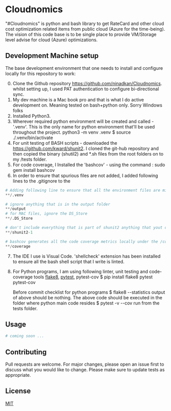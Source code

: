 # Cloudnomics

"#Cloudnomics" is python and bash library to get RateCard and other cloud cost optimization related items from public cloud (Azure for the time-being). The vision of this code base is to be single place to provide VM/Storage level advise for cloud (Azure) optimizations. 

## Development Machine setup

The base development environment that one needs to install and configure locally for this repository to work:

0. Clone the Github repository https://github.com/ninadkan/Cloudnomics. 
    whilst setting up, I used PAT authentication to configure bi-directional sync.  
1. My dev machine is a Mac book pro and that is what I do active development on. Meaning tested on bash+python only. Sorry Windows folks
2. Installed Python3.
3. Wherever required python environment will be created and called - '.venv'. This is the only name for python environment that'll be used throughout the project. 
    python3 -m venv .venv
    $ source ./.venv/bin/activate
4. For unit testing of BASH scripts - downloaded the https://github.com/kward/shunit2. I cloned the git-hub repository and then copied the binary (shutil2) and *.sh files from the root folders on to my /tests folder. 
5. For code coverage, I Installed the 'bashcov' - using the command : sudo gem install bashcov
6. In order to ensure that spurious files are not added, I added following lines to the .gitignore to the


```python
# Adding following line to ensure that all the environment files are missed.
**/.venv

# ignore anything that is in the output folder
**/output
# for MAC files, ignore the DS_Store
**/.DS_Store

# don't include everything that is part of shunit2 anything that yout don't need to include
**/shunit2-1

# bashcov generates all the code coverage metrics locally under the /coverage folder. Ignore.
**/coverage
```
7. The IDE I use is Visual Code. 'shellcheck' extension has been installed to ensure all the bash shell script that I write is linted. 
8. For Python programs, I am using following linter, unit testing and code-coverage tools 
    [flake8](https://flake8.pycqa.org/en/latest/), [pytest](https://docs.pytest.org/en/latest/), pytest-cov
    $ pip install flake8 pytest pytest-cov

    Before commit checklist for python programs
    $ flake8 --statistics 
        output of above should be nothing. The above code should be executed in the folder where python
        main code resides
    $ pytest -v --cov 
        run from the tests folder. 




## Usage

```python
# coming soon ...
```

## Contributing
Pull requests are welcome. For major changes, please open an issue first to discuss what you would like to change.
Please make sure to update tests as appropriate.

## License
[MIT](https://choosealicense.com/licenses/mit/)








